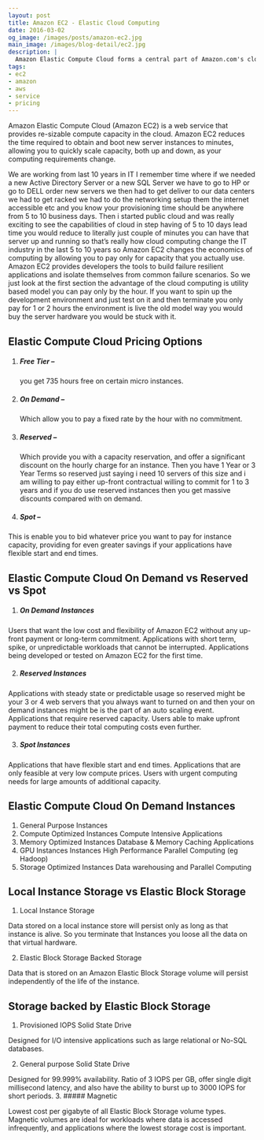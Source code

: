 ```yaml
---
layout: post
title: Amazon EC2 - Elastic Cloud Computing
date: 2016-03-02
og_image: /images/posts/amazon-ec2.jpg
main_image: /images/blog-detail/ec2.jpg
description: |
  Amazon Elastic Compute Cloud forms a central part of Amazon.com's cloud-computing platform, Amazon Web Services, by allowing users to rent virtual computers on which to run their own computer applications.
tags:
- ec2
- amazon
- aws
- service
- pricing
---
```

Amazon Elastic Compute Cloud (Amazon EC2) is a web service that provides re-sizable compute capacity in the cloud. Amazon EC2 reduces the time required to obtain and boot new server instances to minutes, allowing you to quickly scale capacity, both up and down, as your computing requirements change.

We are working from last 10 years in IT I remember time where if we needed a new Active Directory Server or a new SQL Server we have to go to HP or go to DELL order new servers we then had to get deliver to our data centers we had to get racked we had to do the networking setup them the internet accessible etc and you know your provisioning time should be anywhere from 5 to 10 business days. Then i started public cloud and was really exciting to see the capabilities of cloud in step having of 5 to 10 days lead time you would reduce to literally just couple of minutes you can have that server up and running so that’s really how cloud computing change the IT industry in the last 5 to 10 years so Amazon EC2 changes the economics of computing by allowing you to pay only for capacity that you actually use. Amazon EC2 provides developers the tools to build failure resilient applications and isolate themselves from common failure scenarios. So we just look at the first section the advantage of the cloud computing is utility based model you can pay only by the hour. If you want to spin up the development environment and just test on it and then terminate you only pay for 1 or 2 hours the environment is live the old model way you would buy the server hardware you would be stuck with it.

Elastic Compute Cloud Pricing Options
---

1. ##### Free Tier – 
   you get 735 hours free on certain micro instances.

2. ##### On Demand – 
   Which allow you to pay a fixed rate by the hour with no commitment.

3. ##### Reserved –
   Which provide you with a capacity reservation, and offer a significant discount on the hourly charge for an instance. Then you have 1 Year or 3 Year Terms so reserved just saying i need 10 servers of this size and i am willing to pay either up-front contractual willing to commit for 1 to 3 years and if you do use reserved instances then you get massive discounts compared with on demand.

4. ##### Spot –
  This is enable you to bid whatever price you want to pay for instance capacity, providing for even greater savings if your applications have flexible start and end times.

Elastic Compute Cloud On Demand vs Reserved vs Spot
---

1. ##### On Demand Instances

<span>Users that want the low cost and flexibility of Amazon EC2 without any up-front payment or long-term commitment.</span>
<span>Applications with short term, spike, or unpredictable workloads that cannot be interrupted.</span>
<span>Applications being developed or tested on Amazon EC2 for the first time.</span>  

2. ##### Reserved Instances

<span>Applications with steady state or predictable usage so reserved might be your 3 or 4 web servers that you always want to turned on and then your on demand instances might be is the part of an auto scaling event.</span>
<span>Applications that require reserved capacity.</span>
<span>Users able to make upfront payment to reduce their total computing costs even further.</span>

3. ##### Spot Instances
  
<span>  Applications that have flexible start and end times.</span>
<span>Applications that are only feasible at very low compute prices.</span>
<span>Users with urgent computing needs for large amounts  of additional capacity.</span>

Elastic Compute Cloud On Demand Instances
---

1. General Purpose Instances
2. Compute Optimized Instances
    <span>Compute Intensive Applications</span>
3. Memory Optimized Instances
  <span>Database & Memory Caching Applications</span>
4. GPU Instances Instances
  <span>High Performance Parallel Computing (eg Hadoop)</span>
5. Storage Optimized Instances
  <span>Data warehousing and Parallel Computing</span>

Local Instance Storage vs Elastic Block Storage
---

1. Local Instance Storage

<span>Data stored on a local instance store will persist only as long as that instance is alive. So you terminate that Instances you loose all the data on that virtual hardware.</span> 

2. Elastic Block Storage Backed Storage

<span>Data that is stored on an Amazon Elastic Block Storage volume will persist independently of the life of the instance.</span>

Storage backed by Elastic Block Storage
---
1. Provisioned IOPS Solid State Drive
 
<span>Designed for I/O intensive applications such as large relational or No-SQL databases.</span>

2. General purpose Solid State Drive

<span>Designed for 99.999% availability.</span>
<span>Ratio of 3 IOPS per GB, offer single digit millisecond latency, and also have the ability to burst up to 3000 IOPS for short periods.</span>
3. ##### Magnetic

<span>Lowest cost per gigabyte of all Elastic Block Storage volume types. Magnetic volumes are ideal for workloads where data is accessed infrequently, and applications where the lowest storage cost is important.</span>
   
